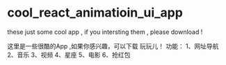 # cool_react_animatioin_ui_app

these just some cool app , if you intersting them , please download !

这里是一些很酷的App ,如果你感兴趣，可以下载 玩玩儿！
功能：
1、网址导航
2、音乐
3、视频
4、星座
5、电影
6、抢红包
